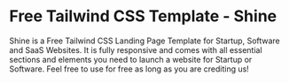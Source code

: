 # Free Tailwind CSS Template - Shine
Shine is a Free Tailwind CSS Landing Page Template for Startup, Software and SaaS Websites. It is fully responsive and comes with all essential sections and elements you need to launch a website for Startup or Software. Feel free to use for free as long as you are crediting us!
